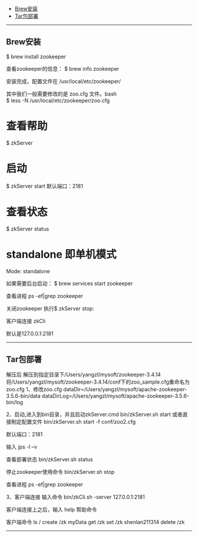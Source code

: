 - [Brew安装](#Brew安装)
- [Tar包部署](#Tar包部署)



---------------------------------------------------------------------------------------------------------------------
## Brew安装

$ brew install zookeeper

查看zookeeper的信息：
$ brew info zookeeper

安装完成，配置文件在 /usr/local/etc/zookeeper/

其中我们一般需要修改的是 zoo.cfg 文件。bash  
$ less -N /usr/local/etc/zookeeper/zoo.cfg


# 查看帮助
$ zkServer

# 启动
$ zkServer start
默认端口：2181

# 查看状态
$ zkServer status

# standalone 即单机模式
Mode: standalone

如果需要后台启动：
$ brew services start zookeeper

查看进程
ps -ef|grep zookeeper


关闭zookeeper
执行$ zkServer stop:


客户端连接
zkCli

默认是127.0.0.1:2181



---------------------------------------------------------------------------------------------------------------------
## Tar包部署


解压后
    解压到指定目录下/Users/yangzl/mysoft/zookeeper-3.4.14
   将/Users/yangzl/mysoft/zookeeper-3.4.14/conf下的zoo_sample.cfg重命名为 zoo.cfg
1、修改zoo.cfg
dataDir=/Users/yangzl/mysoft/apache-zookeeper-3.5.6-bin/data
dataDirLog=/Users/yangzl/mysoft/apache-zookeeper-3.5.6-bin/log

2、启动,进入到bin目录，并且启动zkServer.cmd
bin/zkServer.sh start 
或者直接制定配置文件
bin/zkServer.sh start -f conf/zoo2.cfg

默认端口：2181


输入   jps -l –v

查看部署状态
bin/zkServer.sh status

停止zookeeper使用命令 
bin/zkServer.sh stop

查看进程
ps -ef|grep zookeeper


3、客户端连接
    输入命令  bin/zkCli.sh -server 127.0.0.1:2181

客户端连接上之后，输入 help 帮助命令


客户端命令
ls /
create /zk myData
get /zk
set /zk shenlan211314
delete /zk


---------------------------------------------------------------------------------------------------------------------








